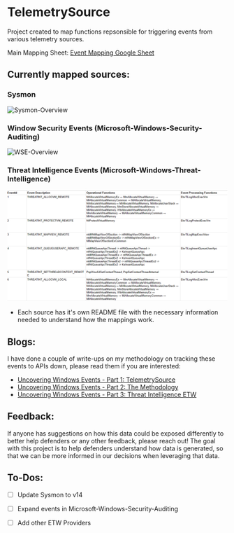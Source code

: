 # TelemetrySource
 Project created to map functions repsonsible for triggering events from various telemetry sources. 

Main Mapping Sheet: [Event Mapping Google Sheet](https://docs.google.com/spreadsheets/d/1d7hPRktxzYWmYtfLFaU_vMBKX2z98bci0fssTYyofdo/edit?usp=sharing)

## Currently mapped sources: 
### Sysmon 
  ![Sysmon-Overview](Sysmon/API-Mapping-Images/overview.png)
### Window Security Events (Microsoft-Windows-Security-Auditing)
  ![WSE-Overview](Microsoft-Windows-Security-Auditing/Images/overview.png)
### Threat Intelligence Events (Microsoft-Windows-Threat-Intelligence)
  ![Microsoft-Windows-Threat-Intelligence](Microsoft-Windows-Threat-Intelligence/Images/overview.png)


* Each source has it's own README file with the necessary information needed to understand how the mappings work. 

## Blogs: 
I have done a couple of write-ups on my methodology on tracking these events to APIs down, please read them if you are interested: 
* [Uncovering Windows Events - Part 1: TelemetrySource](https://medium.com/@jsecurity101/uncovering-window-security-events-ab72e1ec745c)
* [Uncovering Windows Events - Part 2: The Methodology](https://medium.com/@jsecurity101/uncovering-window-security-events-8c11a9dcdf34)
* [Uncovering Windows Events - Part 3: Threat Intelligence ETW](https://medium.com/@jsecurity101/uncovering-windows-events-b4b9db7eac54)

## Feedback: 
If anyone has suggestions on how this data could be exposed differently to better help defenders or any other feedback, please reach out! The goal with this project is to help defenders understand how data is generated, so that we can be more informed in our decisions when leveraging that data. 

## To-Dos: 
* [ ] Update Sysmon to v14
* [ ] Expand events in Microsoft-Windows-Security-Auditing
* [ ] Add other ETW Providers


